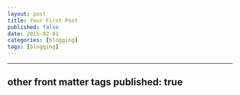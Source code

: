 ```yaml
---
layout: post
title: Your First Post
published: false
date: 2015-02-01
categories: [blogging]
tags: [blogging]
---
```

---
other front matter tags 
published: true
---
